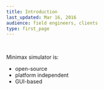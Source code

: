 ```yaml
---
title: Introduction
last_updated: Mar 16, 2016
audience: field engineers, clients
type: first_page
---
```


<br/>

Minimax simulator is:

- open-source
- platform independent
- GUI-based
